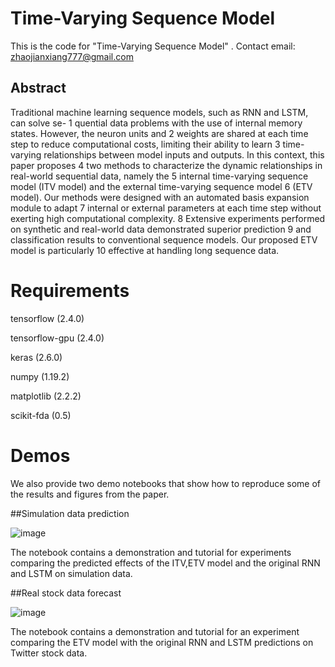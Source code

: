 # Time-Varying Sequence Model
This is the code for "Time-Varying Sequence Model" .
Contact email: zhaojianxiang777@gmail.com

## Abstract

Traditional machine learning sequence models, such as RNN and LSTM, can solve se- 1
quential data problems with the use of internal memory states. However, the neuron units and 2
weights are shared at each time step to reduce computational costs, limiting their ability to learn 3
time-varying relationships between model inputs and outputs. In this context, this paper proposes 4
two methods to characterize the dynamic relationships in real-world sequential data, namely the 5
internal time-varying sequence model (ITV model) and the external time-varying sequence model 6
(ETV model). Our methods were designed with an automated basis expansion module to adapt 7
internal or external parameters at each time step without exerting high computational complexity. 8
Extensive experiments performed on synthetic and real-world data demonstrated superior prediction 9
and classification results to conventional sequence models. Our proposed ETV model is particularly 10
effective at handling long sequence data. 

# Requirements

tensorflow (2.4.0)

tensorflow-gpu (2.4.0)

keras (2.6.0)

numpy (1.19.2)

matplotlib (2.2.2)

scikit-fda (0.5)


# Demos

We also provide two demo notebooks that show how to reproduce some of the results and figures from the paper.

##Simulation data prediction

![image](https://github.com/chenm19/TimeVaryingSeqModel/blob/main/figs/Simulation.png)

The notebook contains a demonstration and tutorial for experiments comparing the predicted effects of the ITV,ETV model and the original RNN and LSTM on simulation data.




##Real stock data forecast

![image](https://github.com/chenm19/TimeVaryingSeqModel/blob/main/figs/stock.png)

The notebook contains a demonstration and tutorial for an experiment comparing the ETV model with the original RNN and LSTM predictions on Twitter stock data.

